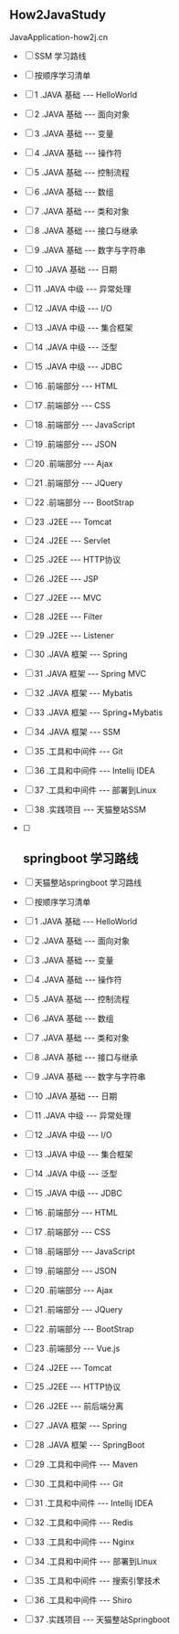 ## How2JavaStudy
JavaApplication-how2j.cn

 - [ ] SSM 学习路线
		
 - [ ] 按顺序学习清单
 - [ ] 1 .JAVA 基础 --- HelloWorld
 - [ ] 2 .JAVA 基础 --- 面向对象
 - [ ] 3 .JAVA 基础 --- 变量
 - [ ] 4 .JAVA 基础 --- 操作符
 - [ ] 5 .JAVA 基础 --- 控制流程
 - [ ] 6 .JAVA 基础 --- 数组
 - [ ] 7 .JAVA 基础 --- 类和对象
 - [ ] 8 .JAVA 基础 --- 接口与继承
 - [ ] 9 .JAVA 基础 --- 数字与字符串
 - [ ] 10 .JAVA 基础 --- 日期
 - [ ] 11 .JAVA 中级 --- 异常处理
 - [ ] 12 .JAVA 中级 --- I/O
 - [ ] 13 .JAVA 中级 --- 集合框架
 - [ ] 14 .JAVA 中级 --- 泛型
 - [ ] 15 .JAVA 中级 --- JDBC
 - [ ] 16 .前端部分 --- HTML
 - [ ] 17 .前端部分 --- CSS
 - [ ] 18 .前端部分 --- JavaScript
 - [ ] 19 .前端部分 --- JSON
 - [ ] 20 .前端部分 --- Ajax
 - [ ] 21 .前端部分 --- JQuery
 - [ ] 22 .前端部分 --- BootStrap
 - [ ] 23 .J2EE --- Tomcat
 - [ ] 24 .J2EE --- Servlet
 - [ ] 25 .J2EE --- HTTP协议
 - [ ] 26 .J2EE --- JSP
 - [ ] 27 .J2EE --- MVC
 - [ ] 28 .J2EE --- Filter
 - [ ] 29 .J2EE --- Listener
 - [ ] 30 .JAVA 框架 --- Spring
 - [ ] 31 .JAVA 框架 --- Spring MVC
 - [ ] 32 .JAVA 框架 --- Mybatis
 - [ ] 33 .JAVA 框架 --- Spring+Mybatis
 - [ ] 34 .JAVA 框架 --- SSM
 - [ ] 35 .工具和中间件 --- Git
 - [ ] 36 .工具和中间件 --- Intellij IDEA
 - [ ] 37 .工具和中间件 --- 部署到Linux
 - [ ] 38 .实践项目 --- 天猫整站SSM

 - [ ] ## springboot 学习路线
 - [ ] 天猫整站springboot 学习路线
 - [ ] 按顺序学习清单
 - [ ] 1 .JAVA 基础 --- HelloWorld
 - [ ] 2 .JAVA 基础 --- 面向对象
 - [ ] 3 .JAVA 基础 --- 变量
 - [ ] 4 .JAVA 基础 --- 操作符
 - [ ] 5 .JAVA 基础 --- 控制流程
 - [ ] 6 .JAVA 基础 --- 数组
 - [ ] 7 .JAVA 基础 --- 类和对象
 - [ ] 8 .JAVA 基础 --- 接口与继承
 - [ ] 9 .JAVA 基础 --- 数字与字符串
 - [ ] 10 .JAVA 基础 --- 日期
 - [ ] 11 .JAVA 中级 --- 异常处理
 - [ ] 12 .JAVA 中级 --- I/O
 - [ ] 13 .JAVA 中级 --- 集合框架
 - [ ] 14 .JAVA 中级 --- 泛型
 - [ ] 15 .JAVA 中级 --- JDBC
 - [ ] 16 .前端部分 --- HTML
 - [ ] 17 .前端部分 --- CSS
 - [ ] 18 .前端部分 --- JavaScript
 - [ ] 19 .前端部分 --- JSON
 - [ ] 20 .前端部分 --- Ajax
 - [ ] 21 .前端部分 --- JQuery
 - [ ] 22 .前端部分 --- BootStrap
 - [ ] 23 .前端部分 --- Vue.js
 - [ ] 24 .J2EE --- Tomcat
 - [ ] 25 .J2EE --- HTTP协议
 - [ ] 26 .J2EE --- 前后端分离
 - [ ] 27 .JAVA 框架 --- Spring
 - [ ] 28 .JAVA 框架 --- SpringBoot
 - [ ] 29 .工具和中间件 --- Maven
 - [ ] 30 .工具和中间件 --- Git
 - [ ] 31 .工具和中间件 --- Intellij IDEA
 - [ ] 32 .工具和中间件 --- Redis
 - [ ] 33 .工具和中间件 --- Nginx
 - [ ] 34 .工具和中间件 --- 部署到Linux
 - [ ] 35 .工具和中间件 --- 搜索引擎技术
 - [ ] 36 .工具和中间件 --- Shiro
 - [ ] 37 .实践项目 --- 天猫整站Springboot


